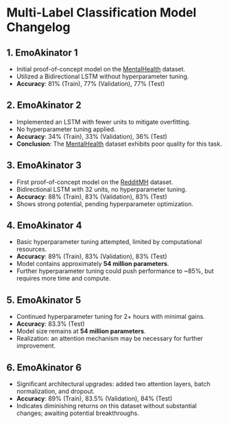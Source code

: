 # Multi-Label Classification Model Changelog

## 1. EmoAkinator 1
- Initial proof-of-concept model on the [MentalHealth](https://github.com/42Cummer/Catharsis-AI/tree/main/datasets/MentalHealth) dataset.
- Utilized a Bidirectional LSTM without hyperparameter tuning.
- **Accuracy**: 81% (Train), 77% (Validation), 77% (Test)

## 2. EmoAkinator 2
- Implemented an LSTM with fewer units to mitigate overfitting.
- No hyperparameter tuning applied.
- **Accuracy**: 34% (Train), 33% (Validation), 36% (Test)
- **Conclusion**: The [MentalHealth](https://github.com/42Cummer/Catharsis-AI/tree/main/datasets/MentalHealth) dataset exhibits poor quality for this task.

## 3. EmoAkinator 3
- First proof-of-concept model on the [RedditMH](https://github.com/42Cummer/Catharsis-AI/tree/main/datasets/RedditMH) dataset.
- Bidirectional LSTM with 32 units, no hyperparameter tuning.
- **Accuracy**: 88% (Train), 83% (Validation), 83% (Test)
- Shows strong potential, pending hyperparameter optimization.

## 4. EmoAkinator 4
- Basic hyperparameter tuning attempted, limited by computational resources.
- **Accuracy**: 89% (Train), 83% (Validation), 83% (Test)
- Model contains approximately **54 million parameters**.
- Further hyperparameter tuning could push performance to ~85%, but requires more time and compute.

## 5. EmoAkinator 5
- Continued hyperparameter tuning for 2+ hours with minimal gains.
- **Accuracy**: 83.3% (Test)
- Model size remains at **54 million parameters**.
- Realization: an attention mechanism may be necessary for further improvement.

## 6. EmoAkinator 6
- Significant architectural upgrades: added two attention layers, batch normalization, and dropout.
- **Accuracy**: 89% (Train), 83.5% (Validation), 84% (Test)
- Indicates diminishing returns on this dataset without substantial changes; awaiting potential breakthroughs.
